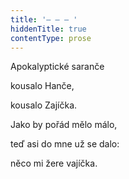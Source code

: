 ```yaml
---
title: '– – – '
hiddenTitle: true
contentType: prose
---
```


Apokalyptické saranče

kousalo Hanče,

kousalo Zajíčka.

Jako by pořád mělo málo,

teď asi do mne už se dalo:

něco mi žere vajíčka.
